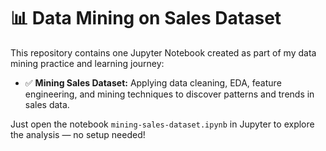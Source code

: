 # 📊 Data Mining on Sales Dataset

This repository contains one Jupyter Notebook created as part of my data mining practice and learning journey:

* ✅ **Mining Sales Dataset:** Applying data cleaning, EDA, feature engineering, and mining techniques to discover patterns and trends in sales data.

Just open the notebook `mining-sales-dataset.ipynb` in Jupyter to explore the analysis — no setup needed!
